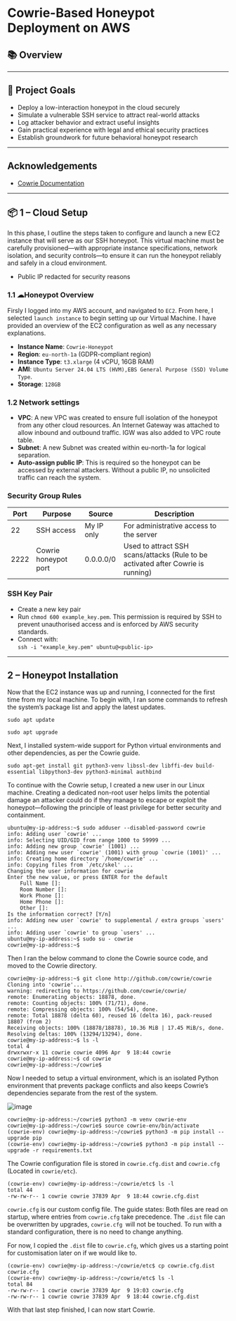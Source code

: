 # Cowrie-Based Honeypot Deployment on AWS

## 📚 Overview

<project intro>

---

## 🎯 Project Goals

- Deploy a low-interaction honeypot in the cloud securely
- Simulate a vulnerable SSH service to attract real-world attacks
- Log attacker behavior and extract useful insights
- Gain practical experience with legal and ethical security practices
- Establish groundwork for future behavioral honeypot research

---

## Acknowledgements
- [Cowrie Documentation](https://docs.cowrie.org/en/latest/README.html)





---

## 📦 1 – Cloud Setup
In this phase, I outline the steps taken to configure and launch a new EC2 instance that will serve as our SSH honeypot. This virtual machine must be carefully provisioned—with appropriate instance specifications, network isolation, and security controls—to ensure it can run the honeypot reliably and safely in a cloud environment. 

- Public IP redacted for security reasons

### 1.1 ☁Honeypot Overview
Firsly I logged into my AWS account, and navigated to `EC2`. From here, I selected `launch instance` to begin setting up our Virtual Machine. I have provided an overview of the EC2 configuration as well as any necessary explanations. 

- **Instance Name**: `Cowrie-Honeypot`
- **Region**: `eu-north-1a` (GDPR-compliant region)
- **Instance Type**: `t3.xlarge` (4 vCPU, 16GB RAM)
- **AMI**: `Ubuntu Server 24.04 LTS (HVM),EBS General Purpose (SSD) Volume Type`.
- **Storage**: `128GB`

### 1.2 Network settings
- **VPC**: A new VPC was created to ensure full isolation of the honeypot from any other cloud resources. An Internet Gateway was attached to allow inbound and outbound traffic. IGW was also added to VPC route table.
- **Subnet**: A new Subnet was created within eu-north-1a for logical separation.
- **Auto-assign public IP**: This is required so the honeypot can be accessed by external attackers. Without a public IP, no unsolicited traffic can reach the system.

### Security Group Rules

| Port | Purpose | Source | Description |
|------|---------|--------|-------------|
| 22 | SSH access | My IP only | For administrative access to the server |
| 2222 | Cowrie honeypot port | 0.0.0.0/0 | Used to attract SSH scans/attacks (Rule to be activated after Cowrie is running) |

### SSH Key Pair
- Create a new key pair
- Run `chmod 600 example_key.pem`. This permission is required by SSH to prevent unauthorised access and is enforced by AWS security standards.
- Connect with:  
  `ssh -i "example_key.pem" ubuntu@<public-ip>`

---

## 2 – Honeypot Installation
Now that the EC2 instance was up and running, I connected for the first time from my local machine. To begin with, I ran some commands to refresh the system’s package list and apply the latest updates.

```
sudo apt update
```
```
sudo apt upgrade
```

Next, I installed system-wide support for Python virtual environments and other dependencies, as per the Cowrie guide.

```
sudo apt-get install git python3-venv libssl-dev libffi-dev build-essential libpython3-dev python3-minimal authbind
```

To continue with the Cowrie setup, I created a new user in our Linux machine. Creating a dedicated non-root user helps limits the potential damage an attacker could do if they manage to escape or exploit the honeypot—following the principle of least privilege for better security and containment.

```
ubuntu@my-ip-address:~$ sudo adduser --disabled-password cowrie
info: Adding user `cowrie' ...
info: Selecting UID/GID from range 1000 to 59999 ...
info: Adding new group `cowrie' (1001) ...
info: Adding new user `cowrie' (1001) with group `cowrie (1001)' ...
info: Creating home directory `/home/cowrie' ...
info: Copying files from `/etc/skel' ...
Changing the user information for cowrie
Enter the new value, or press ENTER for the default
	Full Name []:
	Room Number []:
	Work Phone []:
	Home Phone []:
	Other []:
Is the information correct? [Y/n]
info: Adding new user `cowrie' to supplemental / extra groups `users' ...
info: Adding user `cowrie' to group `users' ...
ubuntu@my-ip-address:~$ sudo su - cowrie
cowrie@my-ip-address:~$
```

Then I ran the below command to clone the Cowrie source code, and moved to the Cowrie directory.

```
cowrie@my-ip-address:~$ git clone http://github.com/cowrie/cowrie
Cloning into 'cowrie'...
warning: redirecting to https://github.com/cowrie/cowrie/
remote: Enumerating objects: 18878, done.
remote: Counting objects: 100% (71/71), done.
remote: Compressing objects: 100% (54/54), done.
remote: Total 18878 (delta 60), reused 16 (delta 16), pack-reused 18807 (from 2)
Receiving objects: 100% (18878/18878), 10.36 MiB | 17.45 MiB/s, done.
Resolving deltas: 100% (13294/13294), done.
cowrie@my-ip-address:~$ ls -l
total 4
drwxrwxr-x 11 cowrie cowrie 4096 Apr  9 18:44 cowrie
cowrie@my-ip-address:~$ cd cowrie
cowrie@my-ip-address:~/cowrie$
```

Now I needed to setup a virtual environment, which is an isolated Python environment that prevents package conflicts and also keeps Cowrie’s dependencies separate from the rest of the system.

![image](https://github.com/user-attachments/assets/8fa34e53-9e82-4e45-9aba-b03ca3a22545)

```
cowrie@my-ip-address:~/cowrie$ python3 -m venv cowrie-env
cowrie@my-ip-address:~/cowrie$ source cowrie-env/bin/activate
(cowrie-env) cowrie@my-ip-address:~/cowrie$ python3 -m pip install --upgrade pip
(cowrie-env) cowrie@my-ip-address:~/cowrie$ python3 -m pip install --upgrade -r requirements.txt
```

The Cowrie configuration file is stored in `cowrie.cfg.dist` and `cowrie.cfg` (Located in `cowrie/etc`).

```
(cowrie-env) cowrie@my-ip-address:~/cowrie/etc$ ls -l
total 44
-rw-rw-r-- 1 cowrie cowrie 37839 Apr  9 18:44 cowrie.cfg.dist
```

`cowrie.cfg` is our custom config file. The guide states: Both files are read on startup, where entries from `cowrie.cfg` take precedence. The `.dist` file can be overwritten by upgrades, `cowrie.cfg `will not be touched. To run with a standard configuration, there is no need to change anything. 

For now, I copied the `.dist` file to `cowrie.cfg`, which gives us a starting point for customisation later on if we would like to.

```
(cowrie-env) cowrie@my-ip-address:~/cowrie/etc$ cp cowrie.cfg.dist cowrie.cfg
(cowrie-env) cowrie@my-ip-address:~/cowrie/etc$ ls -l
total 84
-rw-rw-r-- 1 cowrie cowrie 37839 Apr  9 19:03 cowrie.cfg
-rw-rw-r-- 1 cowrie cowrie 37839 Apr  9 18:44 cowrie.cfg.dist
```

With that last step finished, I can now start Cowrie.





